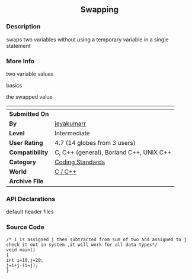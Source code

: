 ﻿<div align="center">

## Swapping


</div>

### Description

swaps two variables without using a temporary variable in a single statement
 
### More Info
 
two variable values

basics

the swapped value


<span>             |<span>
---                |---
**Submitted On**   |
**By**             |[jeyakumarr](https://github.com/Planet-Source-Code/PSCIndex/blob/master/ByAuthor/jeyakumarr.md)
**Level**          |Intermediate
**User Rating**    |4.7 (14 globes from 3 users)
**Compatibility**  |C, C\+\+ \(general\), Borland C\+\+, UNIX C\+\+
**Category**       |[Coding Standards](https://github.com/Planet-Source-Code/PSCIndex/blob/master/ByCategory/coding-standards__3-32.md)
**World**          |[C / C\+\+](https://github.com/Planet-Source-Code/PSCIndex/blob/master/ByWorld/c-c.md)
**Archive File**   |[](https://github.com/Planet-Source-Code/jeyakumarr-swapping__3-11068/archive/master.zip)

### API Declarations

default header files


### Source Code

```
/* i is assigned j then subtracted from sum of two and assigned to j check it out in system ,it will work for all data types*/
void main()
{
int i=10,j=20;
j=i+j-(i=j);
}
```

